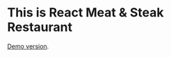 # This is React Meat & Steak Restaurant
[Demo version](https://sidardzmitry.github.io/react-steakhouse-app/).

